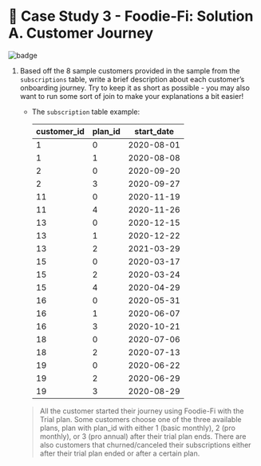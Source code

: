# :avocado: Case Study 3 - Foodie-Fi: Solution A. Customer Journey

![badge](https://img.shields.io/badge/PostgreSQL-4169e1?style=for-the-badge&logo=postgresql&logoColor=white)

1. Based off the 8 sample customers provided in the sample from the `subscriptions` table, write a brief description about each customer’s onboarding journey. Try to keep it as short as possible - you may also want to run some sort of join to make your explanations a bit easier!
    - The `subscription` table example:

        | customer_id | plan_id | start_date |
        | ----------- | ------- | ---------- |
        | 1           | 0       | 2020-08-01 |
        | 1           | 1       | 2020-08-08 |
        | 2           | 0       | 2020-09-20 |
        | 2           | 3       | 2020-09-27 |
        | 11          | 0       | 2020-11-19 |
        | 11          | 4       | 2020-11-26 |
        | 13          | 0       | 2020-12-15 |
        | 13          | 1       | 2020-12-22 |
        | 13          | 2       | 2021-03-29 |
        | 15          | 0       | 2020-03-17 |
        | 15          | 2       | 2020-03-24 |
        | 15          | 4       | 2020-04-29 |
        | 16          | 0       | 2020-05-31 |
        | 16          | 1       | 2020-06-07 |
        | 16          | 3       | 2020-10-21 |
        | 18          | 0       | 2020-07-06 |
        | 18          | 2       | 2020-07-13 |
        | 19          | 0       | 2020-06-22 |
        | 19          | 2       | 2020-06-29 |
        | 19          | 3       | 2020-08-29 |

    > All the customer started their journey using Foodie-Fi with the Trial plan. Some customers choose one of the three available plans, plan with plan_id with either 1 (basic monthly), 2 (pro monthly), or 3 (pro annual) after their trial plan ends. There are also customers that churned/canceled their subscriptions either after their trial plan ended or after a certain plan.
